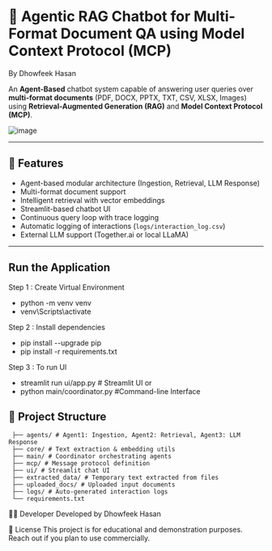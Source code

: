 # 🤖 Agentic RAG Chatbot for Multi-Format Document QA using Model Context Protocol (MCP) 
By Dhowfeek Hasan 

An **Agent-Based** chatbot system capable of answering user queries over **multi-format documents** (PDF, DOCX, PPTX, TXT, CSV, XLSX, Images) using **Retrieval-Augmented Generation (RAG)** and **Model Context Protocol (MCP)**.

![image](https://github.com/user-attachments/assets/3d7bc3ea-817c-487a-bc87-4b63acb8a025)


---

## 📌 Features

- Agent-based modular architecture (Ingestion, Retrieval, LLM Response)
-  Multi-format document support
- Intelligent retrieval with vector embeddings
- Streamlit-based chatbot UI
- Continuous query loop with trace logging
- Automatic logging of interactions (`logs/interaction_log.csv`)
- External LLM support (Together.ai or local LLaMA)

---
## Run the Application
Step 1 :  Create Virtual Environment
- python -m venv venv
- venv\Scripts\activate
  
Step 2 : Install dependencies
- pip install --upgrade pip
- pip install -r requirements.txt
           
Step 3 : To run UI    
- streamlit run ui/app.py      # Streamlit UI 
                or 
- python main/coordinator.py   #Command-line Interface


## 🧱 Project Structure 

     ├── agents/ # Agent1: Ingestion, Agent2: Retrieval, Agent3: LLM Response
     ├── core/ # Text extraction & embedding utils
     ├── main/ # Coordinator orchestrating agents
     ├── mcp/ # Message protocol definition
     ├── ui/ # Streamlit chat UI
     ├── extracted_data/ # Temporary text extracted from files
     ├── uploaded_docs/ # Uploaded input documents
     ├── logs/ # Auto-generated interaction logs
     └── requirements.txt

👨‍💻 Developer
Developed by Dhowfeek Hasan

📝 License
This project is for educational and demonstration purposes. Reach out if you plan to use commercially.



